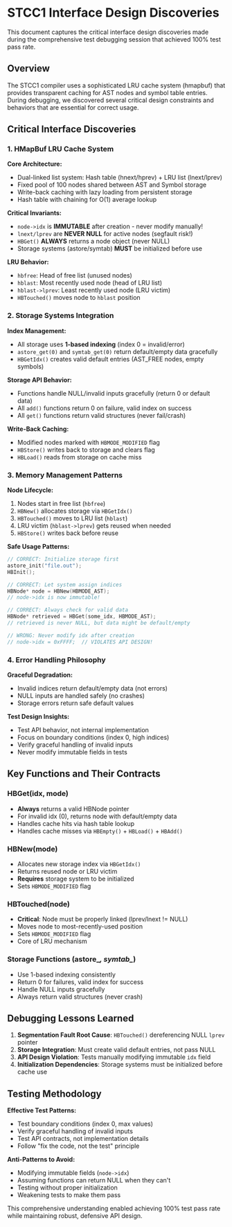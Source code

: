 # STCC1 Interface Design Discoveries

This document captures the critical interface design discoveries made during the comprehensive test debugging session that achieved 100% test pass rate.

## Overview

The STCC1 compiler uses a sophisticated LRU cache system (hmapbuf) that provides transparent caching for AST nodes and symbol table entries. During debugging, we discovered several critical design constraints and behaviors that are essential for correct usage.

## Critical Interface Discoveries

### 1. HMapBuf LRU Cache System

**Core Architecture:**
- Dual-linked list system: Hash table (hnext/hprev) + LRU list (lnext/lprev)
- Fixed pool of 100 nodes shared between AST and Symbol storage
- Write-back caching with lazy loading from persistent storage
- Hash table with chaining for O(1) average lookup

**Critical Invariants:**
- `node->idx` is **IMMUTABLE** after creation - never modify manually!
- `lnext/lprev` are **NEVER NULL** for active nodes (segfault risk!)
- `HBGet()` **ALWAYS** returns a node object (never NULL)
- Storage systems (astore/symtab) **MUST** be initialized before use

**LRU Behavior:**
- `hbfree`: Head of free list (unused nodes)
- `hblast`: Most recently used node (head of LRU list)
- `hblast->lprev`: Least recently used node (LRU victim)
- `HBTouched()` moves node to `hblast` position

### 2. Storage Systems Integration

**Index Management:**
- All storage uses **1-based indexing** (index 0 = invalid/error)
- `astore_get(0)` and `symtab_get(0)` return default/empty data gracefully
- `HBGetIdx()` creates valid default entries (AST_FREE nodes, empty symbols)

**Storage API Behavior:**
- Functions handle NULL/invalid inputs gracefully (return 0 or default data)
- All `add()` functions return 0 on failure, valid index on success
- All `get()` functions return valid structures (never fail/crash)

**Write-Back Caching:**
- Modified nodes marked with `HBMODE_MODIFIED` flag
- `HBStore()` writes back to storage and clears flag
- `HBLoad()` reads from storage on cache miss

### 3. Memory Management Patterns

**Node Lifecycle:**
1. Nodes start in free list (`hbfree`)
2. `HBNew()` allocates storage via `HBGetIdx()`
3. `HBTouched()` moves to LRU list (`hblast`)
4. LRU victim (`hblast->lprev`) gets reused when needed
5. `HBStore()` writes back before reuse

**Safe Usage Patterns:**
```c
// CORRECT: Initialize storage first
astore_init("file.out");
HBInit();

// CORRECT: Let system assign indices
HBNode* node = HBNew(HBMODE_AST);
// node->idx is now immutable!

// CORRECT: Always check for valid data
HBNode* retrieved = HBGet(some_idx, HBMODE_AST);
// retrieved is never NULL, but data might be default/empty

// WRONG: Never modify idx after creation
// node->idx = 0xFFFF;  // VIOLATES API DESIGN!
```

### 4. Error Handling Philosophy

**Graceful Degradation:**
- Invalid indices return default/empty data (not errors)
- NULL inputs are handled safely (no crashes)
- Storage errors return safe default values

**Test Design Insights:**
- Test API behavior, not internal implementation
- Focus on boundary conditions (index 0, high indices)
- Verify graceful handling of invalid inputs
- Never modify immutable fields in tests

## Key Functions and Their Contracts

### HBGet(idx, mode)
- **Always** returns a valid HBNode pointer
- For invalid idx (0), returns node with default/empty data
- Handles cache hits via hash table lookup
- Handles cache misses via `HBEmpty()` + `HBLoad()` + `HBAdd()`

### HBNew(mode)
- Allocates new storage index via `HBGetIdx()`
- Returns reused node or LRU victim
- **Requires** storage system to be initialized
- Sets `HBMODE_MODIFIED` flag

### HBTouched(node)
- **Critical**: Node must be properly linked (lprev/lnext != NULL)
- Moves node to most-recently-used position
- Sets `HBMODE_MODIFIED` flag
- Core of LRU mechanism

### Storage Functions (astore_*, symtab_*)
- Use 1-based indexing consistently
- Return 0 for failures, valid index for success
- Handle NULL inputs gracefully
- Always return valid structures (never crash)

## Debugging Lessons Learned

1. **Segmentation Fault Root Cause**: `HBTouched()` dereferencing NULL `lprev` pointer
2. **Storage Integration**: Must create valid default entries, not pass NULL
3. **API Design Violation**: Tests manually modifying immutable `idx` field
4. **Initialization Dependencies**: Storage systems must be initialized before cache use

## Testing Methodology

**Effective Test Patterns:**
- Test boundary conditions (index 0, max values)
- Verify graceful handling of invalid inputs
- Test API contracts, not implementation details
- Follow "fix the code, not the test" principle

**Anti-Patterns to Avoid:**
- Modifying immutable fields (`node->idx`)
- Assuming functions can return NULL when they can't
- Testing without proper initialization
- Weakening tests to make them pass

This comprehensive understanding enabled achieving 100% test pass rate while maintaining robust, defensive API design.
